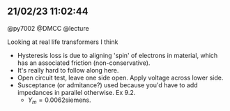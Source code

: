 ## 21/02/23 11:02:44
@py7002 @DMCC @lecture

Looking at real life transformers I think

* Hysteresis loss is due to aligning 'spin' of electrons in material, which has an associated friction
  (non-conservative).
* It's really hard to follow along here.
* Open circuit test, leave one side open. Apply voltage across lower side. 
* Susceptance (or admitance?) used because you'd have to add impedances in parallel otherwise. Ex 9.2.
    * $Y_m = 0.0062 \text{siemens}$.
